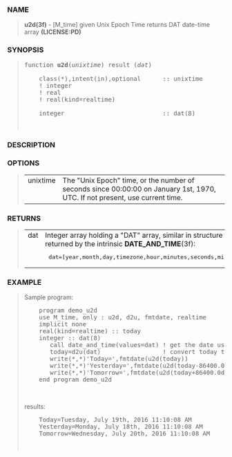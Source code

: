 <?
<body>
  <a name="top" id="top"></a>
  <div id="Container">
    <div id="Content">
      <div class="c51">
      </div><a name="0"></a>
      <h3><a name="0">NAME</a></h3>
      <blockquote>
        <b>u2d(3f)</b> - [M_time] given Unix Epoch Time returns DAT date-time array <b>(LICENSE:PD)</b>
      </blockquote><a name="contents" id="contents"></a>
      <a name="8"></a>
      <h3><a name="8">SYNOPSIS</a></h3>
      <blockquote>
        <pre>
function <b>u2d</b>(<i>unixtime</i>) result (<i>dat</i>)
<br />    class(*),intent(in),optional      :: unixtime
    ! integer
    ! real
    ! real(kind=realtime)
<br />    integer                           :: dat(8)
<br />
</pre>
      </blockquote><a name="2"></a>
      <h3><a name="2">DESCRIPTION</a></h3><a name="3"></a>
      <h3><a name="3">OPTIONS</a></h3>
      <blockquote>

        <table cellpadding="3">
          <tr valign="top">
            <td class="c52" colspan="1" width="%6">unixtime</td>
            <td>The "Unix Epoch" time, or the number of seconds since
            00:00:00 on January 1st, 1970, UTC. If not present, use
            current time.</td>
          </tr>
        </table>

      </blockquote><a name="4"></a>
      <h3><a name="4">RETURNS</a></h3>
      <blockquote>
        <table cellpadding="3">
          <tr valign="top">
            <td class="c52" width="6%" nowrap="nowrap">dat</td>
            <td valign="bottom">Integer array holding a "DAT" array, similar in structure to the array returned by the intrinsic
                <b>DATE_AND_TIME</b>(3f):
                <pre> dat=[year,month,day,timezone,hour,minutes,seconds,milliseconds] </pre>
	    </td>
          </tr>
        </table>
      </blockquote><a name="5"></a>
      <h3><a name="5">EXAMPLE</a></h3>
      <blockquote>
        Sample program:
        <pre>
    program demo_u2d
    use M_time, only : u2d, d2u, fmtdate, realtime
    implicit none
    real(kind=realtime) :: today
    integer :: dat(8)
       call date_and_time(values=dat) ! get the date using intrinsic
       today=d2u(dat)                 ! convert today to Julian Date
       write(*,*)'Today=',fmtdate(u2d(today))
       write(*,*)'Yesterday=',fmtdate(u2d(today-86400.0d0)) ! subtract day
       write(*,*)'Tomorrow=',fmtdate(u2d(today+86400.0d0))  ! add day
    end program demo_u2d
<br />
</pre>results:
        <pre>
    Today=Tuesday, July 19th, 2016 11:10:08 AM
    Yesterday=Monday, July 18th, 2016 11:10:08 AM
    Tomorrow=Wednesday, July 20th, 2016 11:10:08 AM
<br />
</pre>
      </blockquote><a name="6"></a>
    </div>
  </div>
</body>
